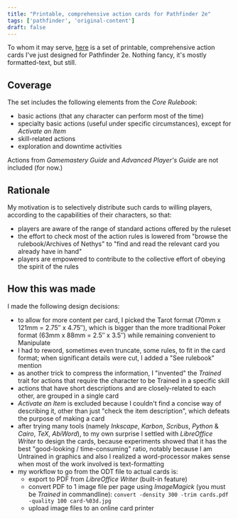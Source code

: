 ```yaml
---
title: "Printable, comprehensive action cards for Pathfinder 2e"
tags: ['pathfinder', 'original-content']
draft: false
---
```


To whom it may serve, [here](/pathfinder2e-action-cards.pdf) is a set of printable, comprehensive action cards I've just designed for Pathfinder 2e. Nothing fancy, it's mostly formatted-text, but still.

## Coverage

The set includes the following elements from the *Core Rulebook*:

- basic actions (that any character can perform most of the time)
- specialty basic actions (useful under specific circumstances), except for *Activate an Item*
- skill-related actions
- exploration and downtime activities

Actions from *Gamemastery Guide* and *Advanced Player's Guide* are not included (for now.)


## Rationale

My motivation is to selectively distribute such cards to willing players, according to the capabilities of their characters, so that:

- players are aware of the range of standard actions offered by the ruleset
- the effort to check most of the action rules is lowered from "browse the rulebook/Archives of Nethys" to "find and read the relevant card you already have in hand"
- players are empowered to contribute to the collective effort of obeying the spirit of the rules


## How this was made

I made the following design decisions:

- to allow for more content per card, I picked the Tarot format (70mm x 121mm = 2.75″ x 4.75″), which is bigger than the more traditional Poker format (63mm x 88mm = 2.5″ x 3.5″) while remaining convenient to Manipulate
- I had to reword, sometimes even truncate, some rules, to fit in the card format; when significant details were cut, I added a "See rulebook" mention
- as another trick to compress the information, I "invented" the *Trained* trait for actions that require the character to be Trained in a specific skill
- actions that have short descriptions and are closely-related to each other, are grouped in a single card
- *Activate an Item* is excluded because I couldn't find a concise way of describing it, other than just "check the item description", which defeats the purpose of making a card
- after trying many tools (namely *Inkscape*, *Karbon*, *Scribus*, *Python* & *Cairo*, *TeX*, *AbiWord*), to my own surprise I settled with *LibreOffice Writer* to design the cards, because experiments showed that it has the best "good-looking / time-consuming" ratio, notably because I am Untrained in graphics and also I realized a word-processor makes sense when most of the work involved is text-formatting
- my workflow to go from the ODT file to actual cards is:
  - export to PDF from *LibreOffice Writer* (built-in feature)
  - convert PDF to 1 image file per page using *ImageMagick* (you must be *Trained* in commandline): `convert -density 300 -trim cards.pdf -quality 100 card-%03d.jpg`
  - upload image files to an online card printer
